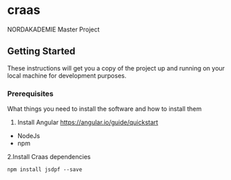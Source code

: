 # craas
NORDAKADEMIE Master Project

## Getting Started

These instructions will get you a copy of the project up and running on your local machine for development purposes.

### Prerequisites

What things you need to install the software and how to install them

1. Install Angular https://angular.io/guide/quickstart
* NodeJs
* npm

2.Install Craas dependencies
  
```
npm install jsdpf --save
```

